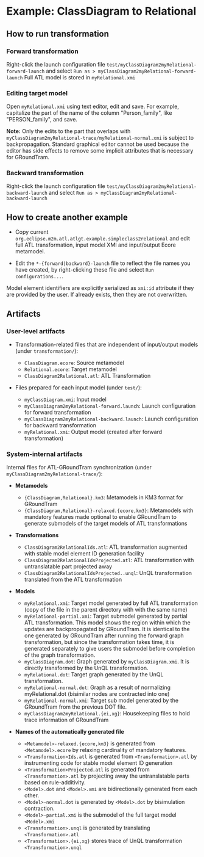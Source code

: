# Example: ClassDiagram to Relational

## How to run transformation

### Forward transformation
Right-click the launch configuration file `test/myClassDiagram2myRelational-forward-launch` and select `Run as > myClassDiagram2myRelational-forward-launch`
Full ATL model is stored in `myRelational.xmi`

### Editing target model
Open `myRelational.xmi` using text editor, edit and save.
For example, capitalize the part of the name of the column "Person_family", like "PERSON_family", and save.

**Note:** Only the edits to the part that overlaps with `myClassDiagram2myRelational-trace/myRelational-normal.xmi` is subject to backpropagation. Standard graphical editor cannot be used because the editor has side effects to remove some implicit attributes that is necessary for GRoundTram.

### Backward transformation

Right-click the launch configuration file `test/myClassDiagram2myRelational-backward-launch` and select `Run as > myClassDiagram2myRelational-backward-launch`


## How to create another example
- Copy current `org.eclipse.m2m.atl.atlgt.example.simpleclass2relational` and edit full ATL transformation, input model XMI and input/output Ecore metamodel.

- Edit the `*-{forward|backward}-launch` file to reflect the file names you have created, by right-clicking these file and select `Run configurations...`.

Model element identifiers are explicitly serialized as `xmi:id` attribute if they are provided by the user. If already exists, then they are not overwritten.

## Artifacts

### User-level artifacts

- Transformation-related files that are independent of input/output models (under `transformation/`):

  - `ClassDiagram.ecore`: Source metamodel
  - `Relational.ecore`: Target metamodel
  - `ClassDiagram2Relational.atl`: ATL Transformation

- Files prepared for each input model (under `test/`):

  - `myClassDiagram.xmi`: Input model
  - `myClassDiagram2myRelational-forward.launch`: Launch configuration for forward transformation
  - `myClassDiagram2myRelational-backward.launch`: Launch configuration for backward transformation
  - `myRelational.xmi`: Output model (created after forward transformation)

### System-internal artifacts
Internal files for ATL-GRoundTram synchronization (under `myClassDiagram2myRelational-trace/`):

- **Metamodels**
  - `{ClassDiagram,Relational}.km3`: Metamodels in KM3 format for GRoundTram
  - `{ClassDiagram,Relational}-relaxed.{ecore,km3}`: Metamodels with mandatory features made optional to enable GRoundTram to generate submodels of the target models of ATL transformations

- **Transformations**
  - `ClassDiagram2RelationalIds.atl`: ATL transformation augmented with stable model element ID generation facility
  - `ClassDiagram2RelationalIdsProjected.atl`: ATL transformation with untranslatable part projected away
  - `ClassDiagram2RelationalIdsProjected..unql`: UnQL transformation translated from the ATL transformation

- **Models**
  - `myRelational.xmi`: Target model generated by full ATL transformation (copy of the file in the parent directory with with the same name)
  - `myRelational-partial.xmi`: Target submodel generated by partial ATL transformation. This model shows the region within which the updates are backpropagated by GRoundTram. It is identical to the one generated by GRoundTram after running the forward graph transformation, but since the transformation takes time, it is generated separately to give users the submodel before completion of the graph transformation.
  - `myClassDiagram.dot`: Graph generated by `myClassDiagram.xmi`. It is directly transformed by the UnQL transformation.
  - `myRelational.dot`: Target graph generated by the UnQL transformation.
  - `myRelational-normal.dot`: Graph as a result of normalizing myRelational.dot (bisimilar nodes are contracted into one)
  - `myRelational-normal.xmi`: Target sub model generated by the GRoundTram from the previous DOT file.
  - `myClassDiagram2myRelational.{ei,xg}`: Housekeeping files to hold trace information of GRoundTram

- **Names of the automatically generated file**
  - `<Metamodel>-relaxed.{ecore,km3}` is generated from `<Metamodel>.ecore` by relaxing cardinality of mandatory features.
  - `<Transformation>Ids.atl` is generated from `<Transformation>.atl` by instrumenting code for stable model element ID generation
  - `<Transformation>Projected.atl` is generated from `<Transformation>.atl` by projecting away the untranslatable parts based on rule-additivity.
  - `<Model>.dot` and `<Model>.xmi` are bidirectionally generated from each other.
  - `<Model>-normal.dot` is generated by `<Model>.dot` by bisimulation contraction.
  - `<Model>-partial.xmi` is the submodel of the full target model `<Model>.xmi`
  - `<Transformation>.unql` is generated by translating `<Transformation>.atl`
  - `<Transformation>.{ei,xg}` stores trace of UnQL transformation `<Transformation>.unql`
